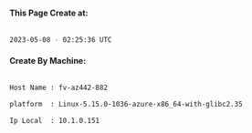 
   
#### This Page Create at:

```bash

2023-05-08 - 02:25:36 UTC

```

#### Create By Machine:

```bash

Host Name : fv-az442-882

platform  : Linux-5.15.0-1036-azure-x86_64-with-glibc2.35

Ip Local  : 10.1.0.151

```

